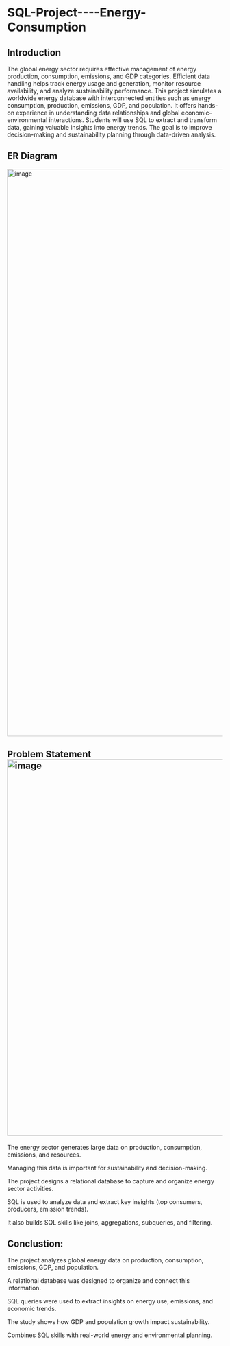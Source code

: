 # SQL-Project----Energy-Consumption

## Introduction
The global energy sector requires effective management of energy production, consumption, emissions, and GDP categories.
Efficient data handling helps track energy usage and generation, monitor resource availability, and analyze sustainability performance.
This project simulates a worldwide energy database with interconnected entities such as energy consumption, production, emissions, GDP, and population.
It offers hands-on experience in understanding data relationships and global economic–environmental interactions.
Students will use SQL to extract and transform data, gaining valuable insights into energy trends.
The goal is to improve decision-making and sustainability planning through data-driven analysis.

## ER Diagram
<img width="2650" height="1323" alt="image" src="https://github.com/user-attachments/assets/c4809a07-0616-43a5-95a3-dc24bbe7158d" />

## Problem Statement<img width="3359" height="878" alt="image" src="https://github.com/user-attachments/assets/8f4bb278-d9f1-46a9-931e-1af4f05627cb" />
The energy sector generates large data on production, consumption, emissions, and resources.

Managing this data is important for sustainability and decision-making.

The project designs a relational database to capture and organize energy sector activities.

SQL is used to analyze data and extract key insights (top consumers, producers, emission trends).

It also builds SQL skills like joins, aggregations, subqueries, and filtering.

## Conclustion:
The project analyzes global energy data on production, consumption, emissions, GDP, and population.

A relational database was designed to organize and connect this information.

SQL queries were used to extract insights on energy use, emissions, and economic trends.

The study shows how GDP and population growth impact sustainability.

Combines SQL skills with real-world energy and environmental planning.




